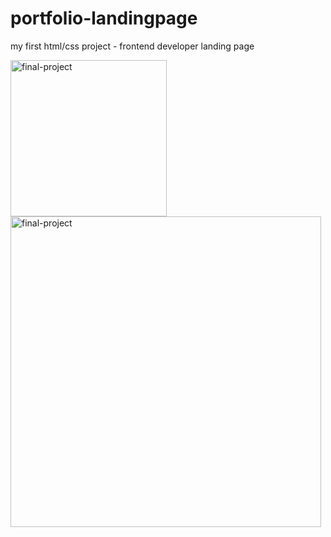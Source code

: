 # portfolio-landingpage
<p> my first html/css project - frontend developer landing page </p>
<img width="250" alt="final-project" src="https://user-images.githubusercontent.com/87287296/127832453-0128aba4-d5f0-495f-8a71-155f6fafa7dc.png">
<img width="497" alt="final-project" src="https://user-images.githubusercontent.com/87287296/127814759-ed7a8547-2bd0-410f-a10c-bee193ce5dc3.png">
